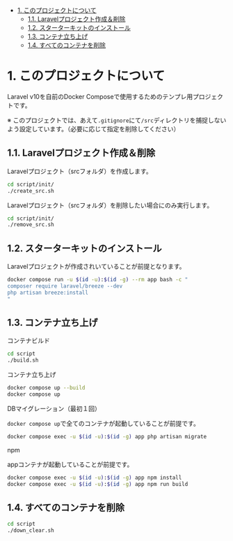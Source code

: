 - [1. このプロジェクトについて](#1-このプロジェクトについて)
  - [1.1. Laravelプロジェクト作成＆削除](#11-laravelプロジェクト作成削除)
  - [1.2. スターターキットのインストール](#12-スターターキットのインストール)
  - [1.3. コンテナ立ち上げ](#13-コンテナ立ち上げ)
  - [1.4. すべてのコンテナを削除](#14-すべてのコンテナを削除)

# 1. このプロジェクトについて

Laravel v10を自前のDocker Composeで使用するためのテンプレ用プロジェクトです。

※ このプロジェクトでは、あえて`.gitignore`にて`/src`ディレクトリを捕捉しないよう設定しています。（必要に応じて指定を削除してください）

## 1.1. Laravelプロジェクト作成＆削除

Laravelプロジェクト（srcフォルダ）を作成します。

```sh
cd script/init/
./create_src.sh
```

Laravelプロジェクト（srcフォルダ）を削除したい場合にのみ実行します。

```sh
cd script/init/
./remove_src.sh
```

## 1.2. スターターキットのインストール

Laravelプロジェクトが作成されいていることが前提となります。

```sh
docker compose run -u $(id -u):$(id -g) --rm app bash -c "
composer require laravel/breeze --dev
php artisan breeze:install
"
```

## 1.3. コンテナ立ち上げ

コンテナビルド

```sh
cd script
./build.sh
```

コンテナ立ち上げ

```sh
docker compose up --build
docker compose up
```

DBマイグレーション（最初１回）

`docker compose up`で全てのコンテナが起動していることが前提です。

```sh
docker compose exec -u $(id -u):$(id -g) app php artisan migrate
```

npm

appコンテナが起動していることが前提です。

```sh
docker compose exec -u $(id -u):$(id -g) app npm install
docker compose exec -u $(id -u):$(id -g) app npm run build
```

## 1.4. すべてのコンテナを削除

```sh
cd script
./down_clear.sh
```
